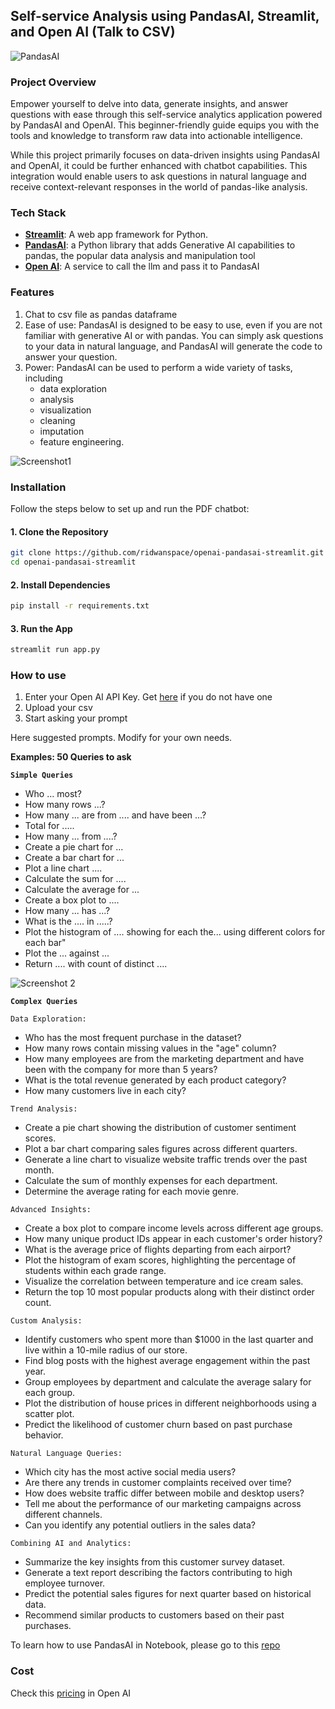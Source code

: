 ## Self-service Analysis using PandasAI, Streamlit, and Open AI (Talk to CSV)

![PandasAI](./assets/pandas-ai.jpg)

### Project Overview
Empower yourself to delve into data, generate insights, and answer questions with ease through this self-service analytics application powered by PandasAI and OpenAI. This beginner-friendly guide equips you with the tools and knowledge to transform raw data into actionable intelligence.

While this project primarily focuses on data-driven insights using PandasAI and OpenAI, it could be further enhanced with chatbot capabilities. This integration would enable users to ask questions in natural language and receive context-relevant responses in the world of pandas-like analysis.

### Tech Stack
* [**Streamlit**](https://streamlit.io/): A web app framework for Python.
* [**PandasAI**](https://docs.pandas-ai.com/en/latest/): a Python library that adds Generative AI capabilities to pandas, the popular data analysis and manipulation tool
* [**Open AI**](https://platform.openai.com/docs/overview): A service to call the llm and pass it to PandasAI

### Features
1. Chat to csv file as pandas dataframe
2. Ease of use: PandasAI is designed to be easy to use, even if you are not familiar with generative AI or with pandas. You can simply ask questions to your data in natural language, and PandasAI will generate the code to answer your question.
3. Power: PandasAI can be used to perform a wide variety of tasks, including 
    * data exploration
    * analysis
    * visualization
    * cleaning
    * imputation
    * feature engineering.

![Screenshot1](./assets/screenshot3.png)

### Installation
Follow the steps below to set up and run the PDF chatbot:

#### 1. Clone the Repository

```bash
git clone https://github.com/ridwanspace/openai-pandasai-streamlit.git
cd openai-pandasai-streamlit
```

#### 2. Install Dependencies
```bash
pip install -r requirements.txt
```

#### 3. Run the App
```bash
streamlit run app.py
```

### How to use
1. Enter your Open AI API Key. Get [here](https://platform.openai.com/api-keys) if you do not have one
2. Upload your csv
3. Start asking your prompt

Here suggested prompts. Modify for your own needs.

**Examples: 50 Queries to ask**

**`Simple Queries`**

* Who ... most?
* How many rows ...?
* How many ... are from .... and have been ...?
* Total for .....
* How many ... from ....?
* Create a pie chart for ...
* Create a bar chart for ...
* Plot a line chart ....
* Calculate the sum for ....
* Calculate the average for ...
* Create a box plot to ....
* How many ... has ...?
* What is the .... in .....?
* Plot the histogram of .... showing for each the... using different colors for each bar"
* Plot the ... against ...
* Return .... with count of distinct ....

![Screenshot 2](./assets/screenshot1.png)

**`Complex Queries`**

`Data Exploration:`
* Who has the most frequent purchase in the dataset?
* How many rows contain missing values in the "age" column?
* How many employees are from the marketing department and have been with the company for more than 5 years?
* What is the total revenue generated by each product category?
* How many customers live in each city?

`Trend Analysis:`
* Create a pie chart showing the distribution of customer sentiment scores.
* Plot a bar chart comparing sales figures across different quarters.
* Generate a line chart to visualize website traffic trends over the past month.
* Calculate the sum of monthly expenses for each department.
* Determine the average rating for each movie genre.

`Advanced Insights:`
* Create a box plot to compare income levels across different age groups.
* How many unique product IDs appear in each customer's order history?
* What is the average price of flights departing from each airport?
* Plot the histogram of exam scores, highlighting the percentage of students within each grade range.
* Visualize the correlation between temperature and ice cream sales.
* Return the top 10 most popular products along with their distinct order count.

`Custom Analysis:`
* Identify customers who spent more than $1000 in the last quarter and live within a 10-mile radius of our store.
* Find blog posts with the highest average engagement within the past year.
* Group employees by department and calculate the average salary for each group.
* Plot the distribution of house prices in different neighborhoods using a scatter plot.
* Predict the likelihood of customer churn based on past purchase behavior.

`Natural Language Queries:`
* Which city has the most active social media users?
* Are there any trends in customer complaints received over time?
* How does website traffic differ between mobile and desktop users?
* Tell me about the performance of our marketing campaigns across different channels.
* Can you identify any potential outliers in the sales data?

`Combining AI and Analytics:`
* Summarize the key insights from this customer survey dataset.
* Generate a text report describing the factors contributing to high employee turnover.
* Predict the potential sales figures for next quarter based on historical data.
* Recommend similar products to customers based on their past purchases.


To learn how to use PandasAI in Notebook, please go to this [repo](https://github.com/ridwanspace/openai-pandasai/tree/main)

### Cost
Check this [pricing](https://openai.com/pricing) in Open AI